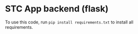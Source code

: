 # STC App backend (flask)
To use this code, run ```pip install requirements.txt``` to install all requirements.
